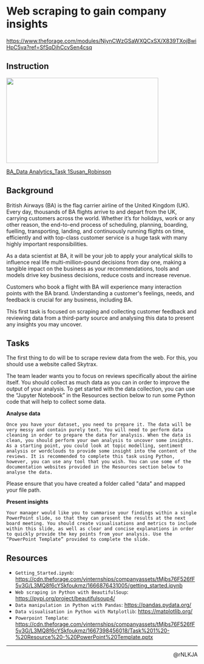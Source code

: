 # Web scraping to gain company insights

<https://www.theforage.com/modules/NjynCWzGSaWXQCxSX/X839TXojBwiHpC5va?ref=SfSqDihCcvSen4csq>

## Instruction

<p><a href="https://www.theforage.com/modules/NjynCWzGSaWXQCxSX/X839TXojBwiHpC5va?ref=SfSqDihCcvSen4csq&amp;wvideo=dlg3xcaofh"><img src="https://embed-ssl.wistia.com/deliveries/ee5358c7f1b82977894846a0d8ae5f4c.jpg?image_play_button_size=2x&amp;image_crop_resized=960x540&amp;image_play_button=1&amp;image_play_button_color=ce2010e0" width="400" height="225" style="width: 400px; height: 225px;"></a></p><p><a href="https://www.theforage.com/modules/NjynCWzGSaWXQCxSX/X839TXojBwiHpC5va?ref=SfSqDihCcvSen4csq&amp;wvideo=dlg3xcaofh">BA_Data Analytics_Task 1Susan_Robinson</a></p>

## Background

British Airways (BA) is the flag carrier airline of the United Kingdom (UK). Every day, thousands of BA flights arrive to and depart from the UK, carrying customers across the world. Whether it’s for holidays, work or any other reason, the end-to-end process of scheduling, planning, boarding, fuelling, transporting, landing, and continuously running flights on time, efficiently and with top-class customer service is a huge task with many highly important responsibilities.

As a data scientist at BA, it will be your job to apply your analytical skills to influence real life multi-million-pound decisions from day one, making a tangible impact on the business as your recommendations, tools and models drive key business decisions, reduce costs and increase revenue.

Customers who book a flight with BA will experience many interaction points with the BA brand. Understanding a customer's feelings, needs, and feedback is crucial for any business, including BA.

This first task is focused on scraping and collecting customer feedback and reviewing data from a third-party source and analysing this data to present any insights you may uncover.

## Tasks

The first thing to do will be to scrape review data from the web. For this, you should use a website called Skytrax.

The team leader wants you to focus on reviews specifically about the airline itself. You should collect as much data as you can in order to improve the output of your analysis. To get started with the data collection, you can use the “Jupyter Notebook” in the Resources section below to run some Python code that will help to collect some data.

**Analyse data**

    Once you have your dataset, you need to prepare it. The data will be very messy and contain purely text. You will need to perform data cleaning in order to prepare the data for analysis. When the data is clean, you should perform your own analysis to uncover some insights. As a starting point, you could look at topic modelling, sentiment analysis or wordclouds to provide some insight into the content of the reviews. It is recommended to complete this task using Python, however, you can use any tool that you wish. You can use some of the documentation websites provided in the Resources section below to analyse the data.

Please ensure that you have created a folder called "data" and mapped your file path.

**Present insights**

    Your manager would like you to summarise your findings within a single PowerPoint slide, so that they can present the results at the next board meeting. You should create visualisations and metrics to include within this slide, as well as clear and concise explanations in order to quickly provide the key points from your analysis. Use the “PowerPoint Template” provided to complete the slide.

## Resources

- `Getting_Started.ipynb`: <https://cdn.theforage.com/vinternships/companyassets/tMjbs76F526fF5v3G/L3MQ8f6cYSkfoukmz/1666876431005/getting_started.ipynb>
- `Web scraping in Python with BeautifulSoup`: <https://pypi.org/project/beautifulsoup4/>
- `Data manipulation in Python with Pandas`: <https://pandas.pydata.org/>
- `Data visualisation in Python with Matplotlib`: <https://matplotlib.org/>
- `Powerpoint Template`: <https://cdn.theforage.com/vinternships/companyassets/tMjbs76F526fF5v3G/L3MQ8f6cYSkfoukmz/1667398456018/Task%201%20-%20Resource%20-%20PowerPoint%20Template.pptx>

---

<p align=right>@rNLKJA</p>
